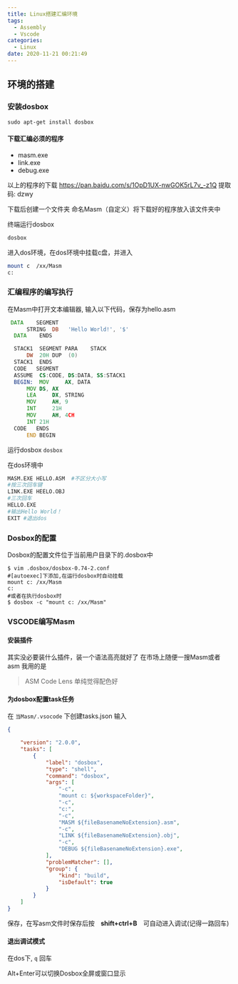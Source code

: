```yaml
---
title: Linux搭建汇编环境
tags:
  - Assembly
  - Vscode
categories:
  - Linux
date: 2020-11-21 00:21:49
---
```



## 环境的搭建

### 安装dosbox

``` shell
sudo apt-get install dosbox
```

#### 下载汇编必须的程序

* masm.exe
* link.exe
* debug.exe

以上的程序的下载
<https://pan.baidu.com/s/1OpD1UX-nwGOK5rL7v_-z1Q> 提取码: dzwy

下载后创建一个文件夹 命名Masm（自定义）将下载好的程序放入该文件夹中

<!-- more -->

终端运行dosbox

``` bash
dosbox
```

进入dos环境，在dos环境中挂载c盘，并进入

``` bash
mount c  /xx/Masm
c:
```

### 汇编程序的编写执行

在Masm中打开文本编辑器, 输入以下代码，保存为hello.asm

``` asm
 DATA    SEGMENT
      STRING  DB   'Hello World!', '$'
  DATA    ENDS

  STACK1  SEGMENT PARA    STACK
      DW  20H DUP  (0)
  STACK1  ENDS
  CODE   SEGMENT
  ASSUME  CS:CODE, DS:DATA, SS:STACK1
  BEGIN:  MOV     AX, DATA
      MOV DS, AX
      LEA     DX, STRING
      MOV     AH, 9
      INT     21H
      MOV     AH, 4CH
      INT 21H
  CODE   ENDS
      END BEGIN
```

运行dosbox
`dosbox`

在dos环境中

``` bash
MASM.EXE HELLO.ASM  #不区分大小写
#按三次回车键
LINK.EXE HEELO.OBJ
#三次回车
HELLO.EXE
#输出Hello World！  
EXIT #退出dos
```

### Dosbox的配置

Dosbox的配置文件位于当前用户目录下的.dosbox中

``` shell
$ vim .dosbox/dosbox-0.74-2.conf
#[autoexec]下添加,在运行dosbox时自动挂载
mount c: /xx/Masm
c:
#或者在执行dosbox时
$ dosbox -c "mount c: /xx/Masm"
```

### VSCODE编写Masm

#### 安装插件

其实没必要装什么插件，装一个语法高亮就好了
在市场上随便一搜Masm或者asm
我用的是
>ASM Code Lens
单纯觉得配色好

#### 为dosbox配置task任务

在 `当Masm/.vsocode` 下创建tasks.json
输入

``` json
{

    "version": "2.0.0",
    "tasks": [
        {
            "label": "dosbox",
            "type": "shell",
            "command": "dosbox",
            "args": [
                "-c",
                "mount c: ${workspaceFolder}",
                "-c",
                "c:",
                "-c",
                "MASM ${fileBasenameNoExtension}.asm",
                "-c",
                "LINK ${fileBasenameNoExtension}.obj",
                "-c",
                "DEBUG ${fileBasenameNoExtension}.exe",
            ],
            "problemMatcher": [],
            "group": {
                "kind": "build",
                "isDefault": true
            }
        }
    ]
}
```

保存，在写asm文件时保存后按　**shift+ctrl+B**　可自动进入调试(记得一路回车)

#### 退出调试模式

在dos下, `q` 回车

Alt+Enter可以切换Dosbox全屏或窗口显示

